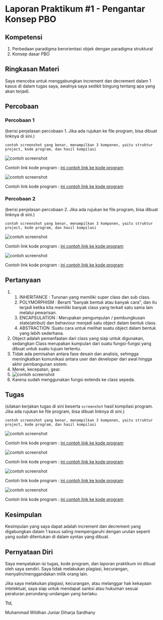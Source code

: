 # Laporan Praktikum #1 - Pengantar Konsep PBO

## Kompetensi

1. Perbedaan paradigma berorientasi objek dengan paradigma struktural 
2. Konsep dasar PBO 

## Ringkasan Materi

Saya mencoba untuk menggabungkan increment dan decrement dalam 1 kasus di dalam tugas saya, awalnya saya sedikit bingung tentang apa yang akan terjadi.

## Percobaan

### Percobaan 1

(berisi penjelasan percobaan 1. Jika ada rujukan ke file program, bisa dibuat linknya di sini.)

`contoh screenshot yang benar, menampilkan 3 komponen, yaitu struktur project, kode program, dan hasil kompilasi`

![contoh screenshot](img/sepeda.PNG)

Contoh link kode program : [ini contoh link ke kode program](../../src/1_Pengantar_Konsep_PBO/Sepeda1841720112Dhan.java)

![contoh screenshot](img/sepedademo.PNG)

Contoh link kode program : [ini contoh link ke kode program](../../src/1_Pengantar_Konsep_PBO/SepedaDemo1841720112Dhan.java)

### Percobaan 2

(berisi penjelasan percobaan 2. Jika ada rujukan ke file program, bisa dibuat linknya di sini.)

`contoh screenshot yang benar, menampilkan 3 komponen, yaitu struktur project, kode program, dan hasil kompilasi`

![contoh screenshot](img/sepedagunung.PNG)

Contoh link kode program : [ini contoh link ke kode program](../../src/1_Pengantar_Konsep_PBO/SepedaGunung1841720112Dhan.java)

![contoh screenshot](img/sepedagunungdemo.PNG)

Contoh link kode program : [ini contoh link ke kode program](../../src/1_Pengantar_Konsep_PBO/SepedaDemo1841720112Dhan.java)


## Pertanyaan

1.  1. INHERITANCE : Turunan yang memiliki super class dan sub class. 
    2. POLYMORPHISM : Berarti "banyak bentuk atau banyak cara", dan itu terjadi ketika kita memiliki banyak class yang terkait satu sama lain melalui pewarisan.
    3. ENCAPSULATION : Merupakan pengumpulan / pembungkusan state(atribut) dan behaviour menjadi satu object dalam bentuk class.
    4. ABSTRACTION :Suatu cara untuk melihat suatu object dalam bentuk yang lebih sederhana.
2.  Object adalah pemanfaatan dari class yang siap untuk digunakan, sedangkan Class merupakan kumpulan dari suatu fungsi-fungsi yang dibuat untuk suatu tujuan tertentu.
3.  Tidak ada pemisahan antara fase desain dan analisis, sehingga meningkatkan komunikasi antara user dan developer dari awal hingga akhir pembangunan sistem.
4.  Merek, kecepatan, gear.
5.  ![contoh screenshot](img/warna.PNG)
6.  Karena sudah menggunakan fungsi extends ke class sepeda.

## Tugas

(silakan kerjakan tugas di sini beserta `screenshot` hasil kompilasi program. Jika ada rujukan ke file program, bisa dibuat linknya di sini.)

`contoh screenshot yang benar, menampilkan 3 komponen, yaitu struktur project, kode program, dan hasil kompilasi`

![contoh screenshot](img/tugaswifi1.PNG)

Contoh link kode program : [ini contoh link ke kode program](../../src/1_Pengantar_Konsep_PBO/WifiSignal1841720112Dhan.java)

![contoh screenshot](img/tugaswifi1demo.PNG)

Contoh link kode program : [ini contoh link ke kode program](../../src/1_Pengantar_Konsep_PBO/WifiSignalDemo1841720112Dhan.java)

![contoh screenshot](img/tugaswifi2.PNG)

Contoh link kode program : [ini contoh link ke kode program](../../src/1_Pengantar_Konsep_PBO/WifiSSR1841720112Dhan.java)

![contoh screenshot](img/tugaswifi2demo.PNG)

Contoh link kode program : [ini contoh link ke kode program](../../src/1_Pengantar_Konsep_PBO/WifiSignalDemo1841720112Dhan.java)
## Kesimpulan

Kesimpulan yang saya dapat adalah increment dan decrement yang digabungkan dalam 1 kasus saling mempengaruhi dengan urutan seperti yang sudah ditentukan di dalam syntax yang dibuat.

## Pernyataan Diri

Saya menyatakan isi tugas, kode program, dan laporan praktikum ini dibuat oleh saya sendiri. Saya tidak melakukan plagiasi, kecurangan, menyalin/menggandakan milik orang lain.

Jika saya melakukan plagiasi, kecurangan, atau melanggar hak kekayaan intelektual, saya siap untuk mendapat sanksi atau hukuman sesuai peraturan perundang-undangan yang berlaku.

Ttd,

Muhammad Wildhan Juniar Diharja Sardhany